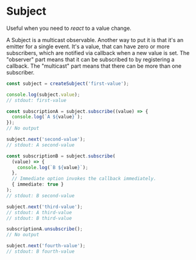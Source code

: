# Subject

Useful when you need to _react_ to a value change.

A Subject is a multicast observable. Another way to put it is that it's an emitter for a single event. It's a value, that can have zero or more subscribers, which are notified via callback when a new value is set. The "observer" part means that it can be subscribed to by registering a callback. The "multicast" part means that there can be more than one subscriber.

```ts
const subject = createSubject('first-value');

console.log(subject.value);
// stdout: first-value

const subscriptionA = subject.subscribe((value) => {
  console.log(`A ${value}`);
});
// No output

subject.next('second-value');
// stdout: A second-value

const subscriptionB = subject.subscribe(
  (value) => {
    console.log(`B ${value}`);
  },
  // Immediate option invokes the callback immediately.
  { immediate: true }
);
// stdout: B second-value

subject.next('third-value');
// stdout: A third-value
// stdout: B third-value

subscriptionA.unsubscribe();
// No output

subject.next('fourth-value');
// stdout: B fourth-value
```
